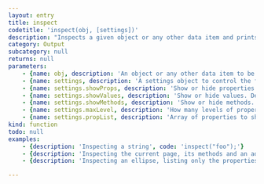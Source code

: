 ```yaml
---
layout: entry
title: inspect
codetitle: 'inspect(obj, [settings])'
description: "Inspects a given object or any other data item and prints the result to the console. This is useful for inspecting or debugging any kind of variable or data item. The optional settings object allows to control the function's output. The following parameters can be set in the settings object:\n<code>showProps</code>: Show or hide properties. Default: <code>true</code>\n<code>showValues</code>: Show or hide values. Default: <code>true</code>\n<code>showMethods</code>: Show or hide methods. Default: <code>false</code>\n<code>maxLevel</code>: Chooses how many levels of properties should be inspected recursively. Default: <code>1</code>\n<code>propList</code>: Allows to pass an array of property names to show. If propList is not set all properties will be shown. Default: <code>[]</code> (no propList)\nIf no settings object is set, the default values will be used."
category: Output
subcategory: null
returns: null
parameters:
    - {name: obj, description: 'An object or any other data item to be inspected.', optional: false, type: [Object]}
    - {name: settings, description: 'A settings object to control the function''s behavior.', optional: true, type: [Object]}
    - {name: settings.showProps, description: 'Show or hide properties. Default: <code>true</code>', optional: true, type: [Boolean]}
    - {name: settings.showValues, description: 'Show or hide values. Default: <code>true</code>', optional: true, type: [Boolean]}
    - {name: settings.showMethods, description: 'Show or hide methods. Default: <code>false</code>', optional: true, type: [Boolean]}
    - {name: settings.maxLevel, description: 'How many levels of properties should be inspected recursively. Default: <code>1</code>', optional: true, type: [Number]}
    - {name: settings.propList, description: 'Array of properties to show. Default: <code>[]</code> (no propList)', optional: true, type: [Array]}
kind: function
todo: null
examples:
    - {description: 'Inspecting a string', code: 'inspect("foo");'}
    - {description: 'Inspecting the current page, its methods and an additional level of properties', code: 'inspect(page(), {showMethods: true, maxLevel: 2})'}
    - {description: 'Inspecting an ellipse, listing only the properties "geometricBounds" and "strokeWeight"', code: "var myEllipse = ellipse(0, 0, 10, 10);\ninspect(myEllipse, {maxLevel: 2, propList: [\"geometricBounds, strokeWeight\"]});"}

---
```

